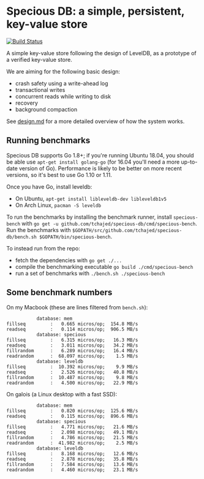 # Specious DB: a simple, persistent, key-value store

[![Build Status](https://travis-ci.org/tchajed/specious-db.svg?branch=master)](https://travis-ci.org/tchajed/specious-db)

A simple key-value store following the design of LevelDB, as a prototype of a verified key-value store.

We are aiming for the following basic design:
- crash safety using a write-ahead log
- transactional writes
- concurrent reads while writing to disk
- recovery
- background compaction

See [design.md](design.md) for a more detailed overview of how the system works.

## Running benchmarks

Specious DB supports Go 1.8+; if you're running Ubuntu 18.04, you should be able use `apt-get install golang-go` (for 16.04 you'll need a more up-to-date version of Go). Performance is likely to be better on more recent versions, so it's best to use Go 1.10 or 1.11.

Once you have Go, install leveldb:
- On Ubuntu, `apt-get install libleveldb-dev libleveldb1v5`
- On Arch Linux, `pacman -S leveldb`

To run the benchmarks by installing the benchmark runner, install `specious-bench` with `go get -u github.com/tchajed/specious-db/cmd/specious-bench`.
Run the benchmarks with `$GOPATH/src/github.com/tchajed/specious-db/bench.sh $GOPATH/bin/specious-bench`.

To instead run from the repo:
- fetch the dependencies with `go get ./...`
- compile the benchmarking executable `go build ./cmd/specious-bench`
- run a set of benchmarks with `./bench.sh ./specious-bench`

## Some benchmark numbers

On my Macbook (these are lines filtered from `bench.sh`):

```
           database: mem
fillseq         :   0.665 micros/op;  154.8 MB/s
readseq         :   0.114 micros/op;  906.5 MB/s
           database: specious
fillseq         :   6.315 micros/op;   16.3 MB/s
readseq         :   3.011 micros/op;   34.2 MB/s
fillrandom      :   6.289 micros/op;   16.4 MB/s
readrandom      :  68.097 micros/op;    1.5 MB/s
           database: leveldb
fillseq         :  10.392 micros/op;    9.9 MB/s
readseq         :   2.526 micros/op;   40.8 MB/s
fillrandom      :  10.487 micros/op;    9.8 MB/s
readrandom      :   4.500 micros/op;   22.9 MB/s
```

On galois (a Linux desktop with a fast SSD):

```
           database: mem
fillseq         :   0.820 micros/op;  125.6 MB/s
readseq         :   0.115 micros/op;  896.6 MB/s
           database: specious
fillseq         :   4.771 micros/op;   21.6 MB/s
readseq         :   2.098 micros/op;   49.1 MB/s
fillrandom      :   4.786 micros/op;   21.5 MB/s
readrandom      :  41.982 micros/op;    2.5 MB/s
           database: leveldb
fillseq         :   8.168 micros/op;   12.6 MB/s
readseq         :   2.878 micros/op;   35.8 MB/s
fillrandom      :   7.584 micros/op;   13.6 MB/s
readrandom      :   4.460 micros/op;   23.1 MB/s
```
